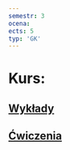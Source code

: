 ```yaml
---
semestr: 3
ocena: 
ects: 5
typ: 'GK'
---
```


# Kurs:
## [Wykłady](/Notatki/Semestr%203/Architektura%20komputer%C3%B3w%201%20or%20Arytmetyka%20komputer%C3%B3w/Wyk%C5%82ady/Wyk%C5%82ady.md)
## [Ćwiczenia](/Notatki/Semestr%203/Architektura%20komputer%C3%B3w%201%20or%20Arytmetyka%20komputer%C3%B3w/%C4%86wiczenia/%C4%86wiczenia.md)